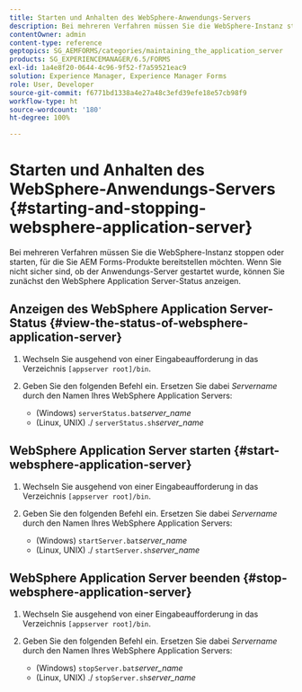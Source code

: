 ```yaml
---
title: Starten und Anhalten des WebSphere-Anwendungs-Servers
description: Bei mehreren Verfahren müssen Sie die WebSphere-Instanz stoppen oder starten, für die Sie AEM Forms-Produkte bereitstellen möchten. In diesem Dokument wird beschrieben, wie Sie WebSphere Application Server starten und stoppen.
contentOwner: admin
content-type: reference
geptopics: SG_AEMFORMS/categories/maintaining_the_application_server
products: SG_EXPERIENCEMANAGER/6.5/FORMS
exl-id: 1a4e8f20-0644-4c96-9f52-f7a59521eac9
solution: Experience Manager, Experience Manager Forms
role: User, Developer
source-git-commit: f6771bd1338a4e27a48c3efd39efe18e57cb98f9
workflow-type: ht
source-wordcount: '180'
ht-degree: 100%

---
```


# Starten und Anhalten des WebSphere-Anwendungs-Servers {#starting-and-stopping-websphere-application-server}

Bei mehreren Verfahren müssen Sie die WebSphere-Instanz stoppen oder starten, für die Sie AEM Forms-Produkte bereitstellen möchten. Wenn Sie nicht sicher sind, ob der Anwendungs-Server gestartet wurde, können Sie zunächst den WebSphere Application Server-Status anzeigen.

## Anzeigen des WebSphere Application Server-Status {#view-the-status-of-websphere-application-server}

1. Wechseln Sie ausgehend von einer Eingabeaufforderung in das Verzeichnis `[appserver root]/bin`.
1. Geben Sie den folgenden Befehl ein. Ersetzen Sie dabei *Servername* durch den Namen Ihres WebSphere Application Servers:

   * (Windows) `serverStatus.bat`*server_name*
   * (Linux, UNIX) ./ `serverStatus.sh`*server_name*

## WebSphere Application Server starten {#start-websphere-application-server}

1. Wechseln Sie ausgehend von einer Eingabeaufforderung in das Verzeichnis `[appserver root]/bin`.
1. Geben Sie den folgenden Befehl ein. Ersetzen Sie dabei *Servername* durch den Namen Ihres WebSphere Application Servers:

   * (Windows) `startServer.bat`*server_name*
   * (Linux, UNIX) ./ `startServer.sh`*server_name*

## WebSphere Application Server beenden {#stop-websphere-application-server}

1. Wechseln Sie ausgehend von einer Eingabeaufforderung in das Verzeichnis `[appserver root]/bin`.
1. Geben Sie den folgenden Befehl ein. Ersetzen Sie dabei *Servername* durch den Namen Ihres WebSphere Application Servers:

   * (Windows) `stopServer.bat`*server_name*
   * (Linux, UNIX) ./ `stopServer.sh`*server_name*
